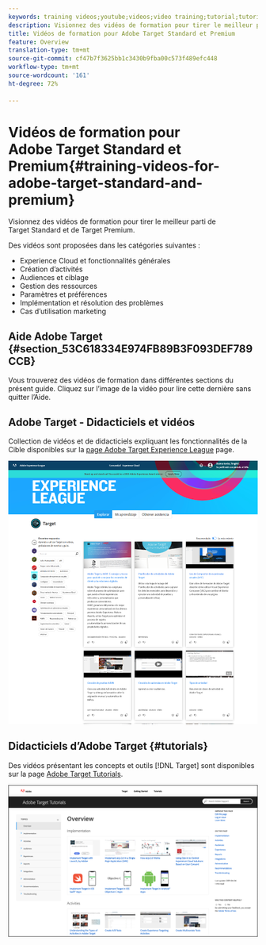 ```yaml
---
keywords: training videos;youtube;videos;video training;tutorial;tutorials;video
description: Visionnez des vidéos de formation pour tirer le meilleur parti de Target Standard et de Target Premium.
title: Vidéos de formation pour Adobe Target Standard et Premium
feature: Overview
translation-type: tm+mt
source-git-commit: cf47b7f3625bb1c3430b9fba00c573f489efc448
workflow-type: tm+mt
source-wordcount: '161'
ht-degree: 72%

---
```



# Vidéos de formation pour Adobe Target Standard et Premium{#training-videos-for-adobe-target-standard-and-premium}

Visionnez des vidéos de formation pour tirer le meilleur parti de Target Standard et de Target Premium.

Des vidéos sont proposées dans les catégories suivantes :

* Experience Cloud et fonctionnalités générales
* Création d’activités
* Audiences et ciblage
* Gestion des ressources
* Paramètres et préférences
* Implémentation et résolution des problèmes
* Cas d’utilisation marketing

## Aide Adobe Target {#section_53C618334E974FB89B3F093DEF789CCB}

Vous trouverez des vidéos de formation dans différentes sections du présent guide. Cliquez sur l’image de la vidéo pour lire cette dernière sans quitter l’Aide.

## Adobe Target - Didacticiels et vidéos

Collection de vidéos et de didacticiels expliquant les fonctionnalités de la Cible disponibles sur la [page Adobe Target Experience League](https://guided.adobe.com/#recommended/solutions/target) page.

![Vidéos d’Experience League](/help/c-intro/assets/experience-league.png)

## Didacticiels d’Adobe Target  {#tutorials}

Des vidéos présentant les concepts et outils [!DNL Target] sont disponibles sur la page [Adobe Target Tutorials](https://experienceleague.adobe.com/docs/target-learn/tutorials/overview.html).

![Didacticiels d’Adobe Target](/help/c-intro/assets/adobe-target-tutorials-new.png)
